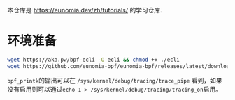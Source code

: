 本仓库是 https://eunomia.dev/zh/tutorials/ 的学习仓库.

# 环境准备

```bash
wget https://aka.pw/bpf-ecli -O ecli && chmod +x ./ecli
wget https://github.com/eunomia-bpf/eunomia-bpf/releases/latest/download/ecc && chmod +x ./ecc
```

`bpf_printk`的输出可以在 `/sys/kernel/debug/tracing/trace_pipe` 看到，如果没有启用则可以通过`echo 1 > /sys/kernel/debug/tracing/tracing_on`启用。